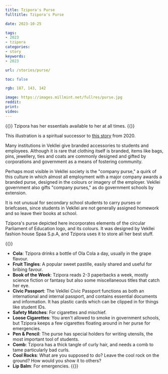 ```yaml
---
title: Tzipora's Purse
fulltitle: Tzipora's Purse

date: 2023-10-25

tags:
- 2023
- tzipora
categories:
- story
keywords:
- 2023

url: /stories/purse/

toc: false

rgb: 187, 143, 142

image: https://images.millmint.net/fullres/purse.jpg
reddit:
print:
video:
---
```

{{<hint caption>}}
Tzipora has her essentials available to her at all times.
{{</hint>}}

This illustration is a spiritual successor to [this story](/stories/edc/) from 2020.

Many institutions in Vekllei give branded accessories to students and employees. Although it is rare that clothing itself is branded, items like bags, pins, jewellery, ties and coats are commonly designed and gifted by corporations and government as a means of fostering community.

Perhaps most visible in Vekllei society is the "company purse," a quirk of this culture in which almost all employment with a major company awards a branded purse, designed in the colours or imagery of the employer. Vekllei government also gifts "company purses," as do government schools by extension.

It is not unusual for secondary school students to carry purses or briefcases, since students in Vekllei are not generally assigned homework and so leave their books at school.

Tzipora's purse depicted here incorporates elements of the circular Parliament of Education logo, and its colours. It was designed by Vekllei fashion house Spaa S.p.A, and Tzipora uses it to store all her best stuff.

{{<hint panel>}}
* **Cola**: Tzipora drinks a bottle of Ola Cola a day, usually in the grape flavour.
* **Fruit Tingles**: A popular sweet pastille, easily shared and useful for bribing favour.
* **Book of the Week**: Tzipora reads 2-3 paperbacks a week, mostly science fiction or fantasy but also some miscellaneous titles that catch her eye.
* **Civic Passport**: The Vekllei Civic Passport functions as both an international and internal passport, and contains essential documents and information. It has plastic cards which can be clipped in for things like student IDs.
* **Safety Matches**: For cigarettes and mischief.
* **Loose Cigarettes**: You aren't allowed to smoke in government schools, but Tzipora keeps a few cigarettes floating around in her purse for emergencies.
* **Pen & Pencil**: The purse has special holders for writing utensils, the most important tool of students.
* **Comb**: Tzipora has a thick tangle of curly hair, and needs a comb to tame particularly bad curls.
* **Cool Rocks**: What are you supposed to do? Leave the cool rock on the ground? How would you show it to others?
* **Lip Balm**: For emergencies.
{{</hint>}}

